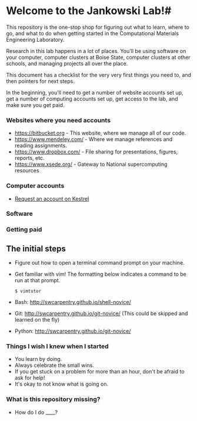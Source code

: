 # Welcome to the Jankowski Lab!#

This repository is the one-stop shop for figuring out what to learn, where to go, and what to do when getting started in the
Computational Materials Engineering Laboratory.

Research in this lab happens in a lot of places. You'll be using software on your computer,
computer clusters at Boise State, computer clusters at other schools, and managing projects
all over the place.

This document has a checklist for the very very first things you need to,
and then pointers for next steps.

In the beginning, you'll need to get a number of website accounts set up, get a number of computing accounts set up, get access to the lab, and make sure you get paid.


### Websites where you need accounts ###
* <https://bitbucket.org> - This website, where we manage all of our code.
* <https://www.mendeley.com/> - Where we manage references and reading assignments.
* <https://www.dropbox.com/> - File sharing for presentations, figures, reports, etc.
* <https://www.xsede.org/> - Gateway to National supercomputing resources

### Computer accounts ###
* [Request an account on Kestrel](https://secureforms.boisestate.edu/coen/kestrel-cpugpu-cluster-account-request-form/)


### Software  ###


### Getting paid ###

## The initial steps ##
* Figure out how to open a terminal command prompt on your machine.
* Get familiar with vim! The formatting below indicates a command to be run at that prompt.

    ```
    $ vimtutor
    ```

* Bash: http://swcarpentry.github.io/shell-novice/
* Git: http://swcarpentry.github.io/git-novice/ (This could be skipped and learned on the fly)
* Python: http://swcarpentry.github.io/git-novice/

### Things I wish I knew when I started ###
* You learn by doing. 
* Always celebrate the small wins. 
* If you get stuck on a problem for more than an hour, don't be afraid to ask for help! 
* It's okay to not know what is going on. 


### What is this repository missing? ###

* How do I do ____?
